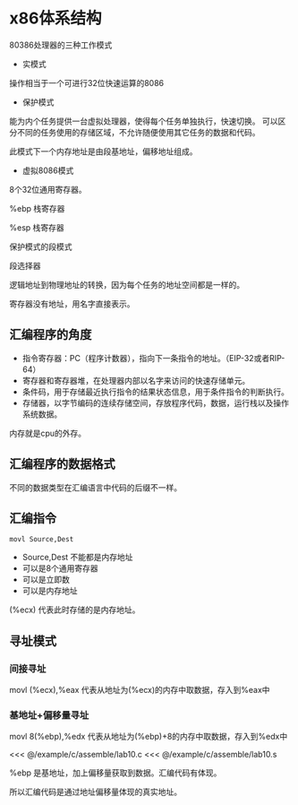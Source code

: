 # x86体系结构

80386处理器的三种工作模式

- 实模式

操作相当于一个可进行32位快速运算的8086

- 保护模式

能为内个任务提供一台虚拟处理器，使得每个任务单独执行，快速切换。
可以区分不同的任务使用的存储区域，不允许随便使用其它任务的数据和代码。

此模式下一个内存地址是由段基地址，偏移地址组成。

- 虚拟8086模式


8个32位通用寄存器。

%ebp 栈寄存器

%esp 栈寄存器

保护模式的段模式

段选择器

逻辑地址到物理地址的转换，因为每个任务的地址空间都是一样的。

寄存器没有地址，用名字直接表示。

## 汇编程序的角度

- 指令寄存器：PC（程序计数器），指向下一条指令的地址。（EIP-32或者RIP-64）
- 寄存器和寄存器堆，在处理器内部以名字来访问的快速存储单元。
- 条件码，用于存储最近执行指令的结果状态信息，用于条件指令的判断执行。
- 存储器，以字节编码的连续存储空间，存放程序代码，数据，运行栈以及操作系统数据。

内存就是cpu的外存。


## 汇编程序的数据格式

不同的数据类型在汇编语言中代码的后缀不一样。


## 汇编指令

```
movl Source,Dest
```

- Source,Dest 不能都是内存地址
- 可以是8个通用寄存器
- 可以是立即数
- 可以是内存地址

(%ecx) 代表此时存储的是内存地址。

## 寻址模式

### 间接寻址

movl (%ecx),%eax 代表从地址为(%ecx)的内存中取数据，存入到%eax中 

### 基地址+偏移量寻址

movl 8(%ebp),%edx 代表从地址为(%ebp)+8的内存中取数据，存入到%edx中 


<<< @/example/c/assemble/lab10.c
<<< @/example/c/assemble/lab10.s

%ebp 是基地址，加上偏移量获取到数据。汇编代码有体现。

所以汇编代码是通过地址偏移量体现的真实地址。